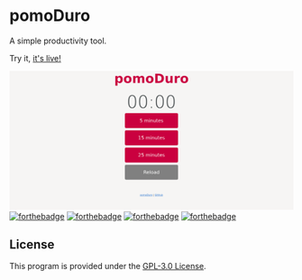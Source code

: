 # pomoDuro
A simple productivity tool.

Try it, [it's live!](https://cliegargo.github.io/pomoDuro)

[![pomoDuro](res/pomoDuro.png)](https://cliegargo.github.io/pomoDuro)
[![forthebadge](https://forthebadge.com/images/badges/built-with-love.svg)](#)
[![forthebadge](https://forthebadge.com/images/badges/made-with-javascript.svg)](#)
[![forthebadge](https://forthebadge.com/images/badges/uses-css.svg)](#)
[![forthebadge](https://forthebadge.com/images/badges/uses-html.svg)](#)


## License
This program is provided under the [GPL-3.0 License](./LICENSE).